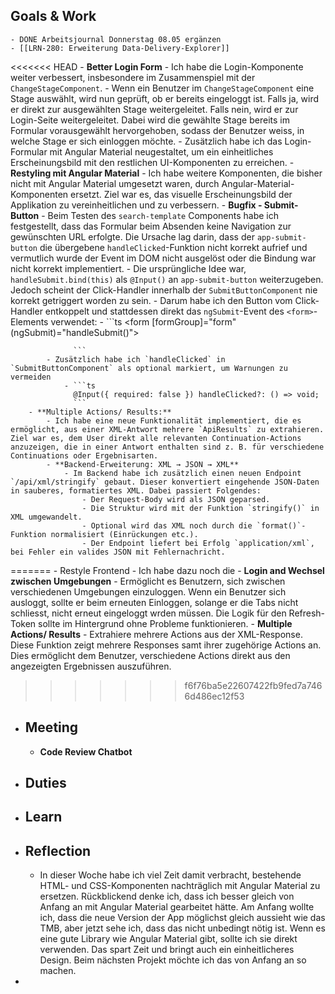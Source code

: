 ## Goals & Work
	- DONE Arbeitsjournal Donnerstag 08.05 ergänzen
	- [[LRN-280: Erweiterung Data-Delivery-Explorer]]
<<<<<<< HEAD
		- **Better Login Form**
			- Ich habe die Login-Komponente weiter verbessert, insbesondere im Zusammenspiel mit der `ChangeStageComponent`.
			- Wenn ein Benutzer im `ChangeStageComponent` eine Stage auswählt, wird nun geprüft, ob er bereits eingeloggt ist. Falls ja, wird er direkt zur ausgewählten Stage weitergeleitet. Falls nein, wird er zur Login-Seite weitergeleitet. Dabei wird die gewählte Stage bereits im Formular vorausgewählt hervorgehoben, sodass der Benutzer weiss, in welche Stage er sich einloggen möchte.
			- Zusätzlich habe ich das Login-Formular mit Angular Material neugestaltet, um ein einheitliches Erscheinungsbild mit den restlichen UI-Komponenten zu erreichen.
		- **Restyling mit Angular Material**
			- Ich habe weitere Komponenten, die bisher nicht mit Angular Material umgesetzt waren, durch Angular-Material-Komponenten ersetzt. Ziel war es, das visuelle Erscheinungsbild der Applikation zu vereinheitlichen und zu verbessern.
		- **Bugfix - Submit-Button**
			- Beim Testen des `search-template` Components habe ich festgestellt, dass das Formular beim Absenden keine Navigation zur gewünschten URL erfolgte. Die Ursache lag darin, dass der `app-submit-button` die übergebene `handleClicked`-Funktion nicht korrekt aufrief und vermutlich wurde der Event im DOM nicht ausgelöst oder die Bindung war nicht korrekt implementiert.
			- Die ursprüngliche Idee war, `handleSubmit.bind(this)` als `@Input()` an `app-submit-button` weiterzugeben. Jedoch scheint der Click-Handler innerhalb der `SubmitButtonComponent` nie korrekt getriggert worden zu sein.
			- Darum habe ich den Button vom Click-Handler entkoppelt und stattdessen direkt das `ngSubmit`-Event des `<form>`-Elements verwendet:
				- ```ts
				  <form [formGroup]="form" (ngSubmit)="handleSubmit()">
				  
				  ```
			- Zusätzlich habe ich `handleClicked` in `SubmitButtonComponent` als optional markiert, um Warnungen zu vermeiden
				- ```ts
				  @Input({ required: false }) handleClicked?: () => void;
				  ```
		- **Multiple Actions/ Results:**
			- Ich habe eine neue Funktionalität implementiert, die es ermöglicht, aus einer XML-Antwort mehrere `ApiResults` zu extrahieren. Ziel war es, dem User direkt alle relevanten Continuation-Actions anzuzeigen, die in einer Antwort enthalten sind z. B. für verschiedene Continuations oder Ergebnisarten.
			- **Backend-Erweiterung: XML → JSON → XML**
				- Im Backend habe ich zusätzlich einen neuen Endpoint `/api/xml/stringify` gebaut. Dieser konvertiert eingehende JSON-Daten in sauberes, formatiertes XML. Dabei passiert Folgendes:
					- Der Request-Body wird als JSON geparsed.
					- Die Struktur wird mit der Funktion `stringify()` in XML umgewandelt.
					- Optional wird das XML noch durch die `format()`-Funktion normalisiert (Einrückungen etc.).
					- Der Endpoint liefert bei Erfolg `application/xml`, bei Fehler ein valides JSON mit Fehlernachricht.
=======
		- Restyle Frontend
			- Ich habe dazu noch die
		- **Login and Wechsel zwischen Umgebungen**
			- Ermöglicht es Benutzern, sich zwischen verschiedenen Umgebungen einzuloggen. Wenn ein Benutzer sich ausloggt, sollte er beim erneuten Einloggen, solange er die Tabs nicht schliesst, nicht erneut eingeloggt wrden müssen.
			  Die Logik für den Refresh-Token sollte im Hintergrund ohne Probleme funktionieren.
		- **Multiple Actions/ Results**
			- Extrahiere mehrere Actions aus der XML-Response. Diese Funktion zeigt mehrere Responses samt ihrer zugehörige Actions an. Dies ermöglicht dem Benutzer, verschiedene Actions direkt aus den angezeigten Ergebnissen auszuführen.
>>>>>>> f6f76ba5e22607422fb9fed7a7466d486ec12f53
- ## Meeting
	- **Code Review Chatbot**
- ## Duties
- ## Learn
- ## Reflection
	- In dieser Woche habe ich viel Zeit damit verbracht, bestehende HTML- und CSS-Komponenten nachträglich mit Angular Material zu ersetzen. Rückblickend denke ich, dass ich besser gleich von Anfang an mit Angular Material gearbeitet hätte. Am Anfang wollte ich, dass die neue Version der App möglichst gleich aussieht wie das TMB, aber jetzt sehe ich, dass das nicht unbedingt nötig ist. Wenn es eine gute Library wie Angular Material gibt, sollte ich sie direkt verwenden. Das spart Zeit und bringt auch ein einheitlicheres Design. Beim nächsten Projekt möchte ich das von Anfang an so machen.
-